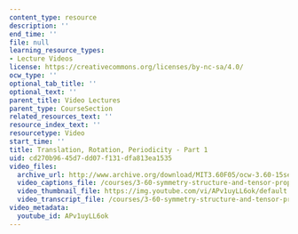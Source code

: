```yaml
---
content_type: resource
description: ''
end_time: ''
file: null
learning_resource_types:
- Lecture Videos
license: https://creativecommons.org/licenses/by-nc-sa/4.0/
ocw_type: ''
optional_tab_title: ''
optional_text: ''
parent_title: Video Lectures
parent_type: CourseSection
related_resources_text: ''
resource_index_text: ''
resourcetype: Video
start_time: ''
title: Translation, Rotation, Periodicity - Part 1
uid: cd270b96-45d7-dd07-f131-dfa813ea1535
video_files:
  archive_url: http://www.archive.org/download/MIT3.60F05/ocw-3.60-15sep2005-part1-220k.mp4
  video_captions_file: /courses/3-60-symmetry-structure-and-tensor-properties-of-materials-fall-2005/dade6fe06a915bf8af602a1fb0707dbb_APv1uyLL6ok.vtt
  video_thumbnail_file: https://img.youtube.com/vi/APv1uyLL6ok/default.jpg
  video_transcript_file: /courses/3-60-symmetry-structure-and-tensor-properties-of-materials-fall-2005/7a539daff3b1350acc78f058ad32e1b3_APv1uyLL6ok.pdf
video_metadata:
  youtube_id: APv1uyLL6ok
---
```

